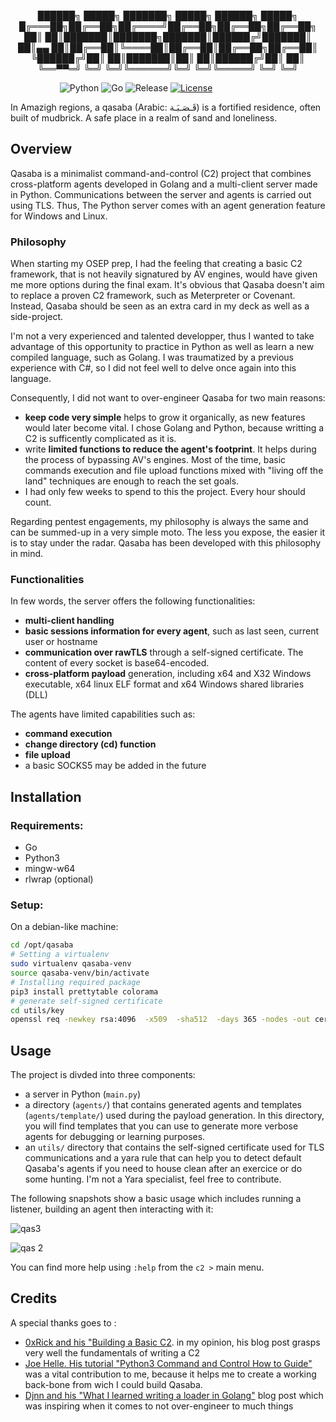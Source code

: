<p align="center"> ██████╗  █████╗ ███████╗ █████╗ ██████╗  █████╗
    █╔═══██╗██╔══██╗██╔════╝██╔══██╗██╔══██╗██╔══██╗ 
    ██║   ██║███████║███████╗███████║██████╔╝███████║
    ██║▄▄ ██║██╔══██║╚════██║██╔══██║██╔══██╗██╔══██║
    ╚██████╔╝██║  ██║███████║██║  ██║██████╔╝██║  ██║ 
    ╚══▀▀═╝ ╚═╝  ╚═╝╚══════╝╚═╝  ╚═╝╚═════╝ ╚═╝  ╚═╝</p>

&nbsp;&nbsp;&nbsp;&nbsp;&nbsp;&nbsp;&nbsp;&nbsp;&nbsp;&nbsp;&nbsp;&nbsp;&nbsp;&nbsp;&nbsp;&nbsp;&nbsp;&nbsp;&nbsp;
![Python](https://img.shields.io/badge/python-3.11-blue.svg)
![Go](https://img.shields.io/badge/go-1.18-red.svg)
![Release](https://img.shields.io/badge/release-1.0-yellow.svg)
[![License](https://img.shields.io/badge/license-MIT-green.svg)](https://opensource.org/licenses/MIT)

In Amazigh regions, a qasaba (Arabic: قَـصَـبَـة) is a fortified residence, often built of mudbrick. A safe place in a realm of sand and loneliness.

## Overview

Qasaba is a minimalist command-and-control (C2) project that combines cross-platform agents developed in Golang and a multi-client server made in Python. Communications between the server and agents is carried out using TLS. Thus, The Python server comes with an agent generation feature for Windows and Linux. 

### Philosophy

When starting my OSEP prep, I had the feeling that creating a basic C2 framework, that is not heavily signatured by AV engines, would have given me more options during the final exam. It's obvious that Qasaba doesn't aim to replace a proven C2 framework, such as Meterpreter or Covenant. Instead, Qasaba should be seen as an extra card in my deck as well as a side-project.

I'm not a very experienced and talented developper, thus I wanted to take advantage of this opportunity to practice in Python as well as learn a new compiled language, such as Golang. I was traumatized by a previous experience with C#, so I did not feel well to delve once again into this language.

Consequently, I did not want to over-engineer Qasaba for two main reasons: 
- **keep code very simple** helps to grow it organically, as new features would later become vital. I chose Golang and Python, because writting a C2 is sufficently complicated as it is. 
- write **limited functions to reduce the agent's footprint**. It helps during the process of bypassing AV's engines. Most of the time, basic commands execution and file upload functions mixed with "living off the land" techniques are enough to reach the set goals.
- I had only few weeks to spend to this the project. Every hour should count.

Regarding pentest engagements, my philosophy is always the same and can be summed-up in a very simple moto. The less you expose, the easier it is to stay under the radar. 
Qasaba has been developed with this philosophy in mind.

### Functionalities

In few words, the server offers the following functionalities:
- **multi-client handling**
- **basic sessions information for every agent**, such as last seen, current user or hostname
- **communication over rawTLS** through a self-signed certificate. The content of every socket is base64-encoded.
- **cross-platform payload** generation, including x64 and X32 Windows executable, x64 linux ELF format and x64 Windows shared libraries (DLL)

The agents have limited capabilities such as:
- **command execution**
- **change directory (cd) function**
- **file upload**
- a basic SOCKS5 may be added in the future

## Installation

### Requirements:
- Go
- Python3
- mingw-w64
- rlwrap (optional)

### Setup:
On a debian-like machine:
```bash
cd /opt/qasaba
# Setting a virtualenv
sudo virtualenv qasaba-venv 
source qasaba-venv/bin/activate
# Installing required package
pip3 install prettytable colorama
# generate self-signed certificate
cd utils/key
openssl req -newkey rsa:4096  -x509  -sha512  -days 365 -nodes -out cert.pem -keyout cert.key
```

## Usage

The project is divded into three components: 
- a server in Python (`main.py`)
- a directory (`agents/`) that contains generated agents and templates (`agents/template/`) used during the payload generation. In this directory, you will find templates that you can use to generate more verbose agents for debugging or learning purposes.
- an `utils/` directory that contains the self-signed certificate used for TLS communications and a yara rule that can help you to detect default Qasaba's agents if you need to house clean after an exercice or do some hunting. I'm not a Yara specialist, feel free to contribute.

The following snapshots show a basic usage which includes running a listener, building an agent then interacting with it:

![qas3](https://github.com/hex-a-dec/qasaba/assets/152536937/345bcb69-a670-491f-bdae-9e2e75b1e564)

![qas 2](https://github.com/hex-a-dec/qasaba/assets/152536937/211a2237-cb31-469b-a2a6-c36b07ffdf84)

You can find more help using `:help` from the `c2 >` main menu.

## Credits
A special thanks goes to :
- [0xRick and his "Building a Basic C2](https://0xrick.github.io/misc/c2/). in my opinion, his blog post grasps very well the fundamentals of writing a C2
- [Joe Helle. His tutorial "Python3 Command and Control How to Guide"](https://medium.themayor.tech/python3-command-and-control-how-to-guide-1d539618b777) was a vital contribution to me, because it helps me to create a working back-bone from wich I could build Qasaba.
- [Djnn and his "What I learned writing a loader in Golang"](https://djnn.sh/what-i-learned-writing-a-loader-in-golang/) blog post which was inspiring when it comes to not over-engineer to much things
